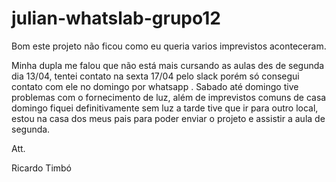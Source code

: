 # julian-whatslab-grupo12

Bom este projeto não ficou como eu queria varios imprevistos aconteceram.

Minha dupla me falou que não está mais cursando as aulas des de segunda dia 13/04, tentei contato na sexta 17/04 pelo slack porém só consegui contato com ele no domingo por whatsapp . Sabado até domingo tive problemas com o fornecimento de luz, além de imprevistos comuns de casa domingo fiquei definitivamente sem luz a tarde tive que ir para outro local, estou na casa dos meus pais para poder enviar o projeto e assistir a aula de segunda.

Att. 

Ricardo Timbó
